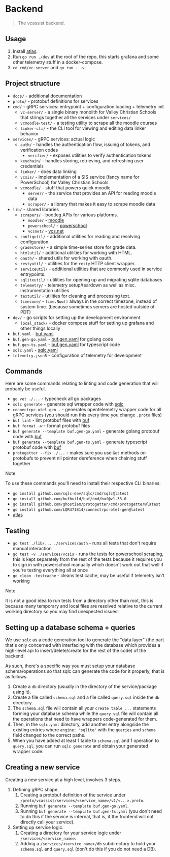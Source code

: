 # Backend

> The vcassist backend.

## Usage

1. Install [atlas](https://atlasgo.io/).
2. Run `go run ./dev` at the root of the repo, this starts grafana and some other telemetry stuff in a docker-compose.
3. `cd cmd/vc-server` and `go run . -v`.

## Project structure

- `docs/` - additional documentation
- `proto/` - protobuf definitions for services
- `cmd/` - gRPC services: entrypoint + configuration loading + telemetry init
   - `vc-server/` - a single binary monolith for Valley Christian Schools that strings together all the services under `services/`
   - `vcmoodle-test/` - a testing utility to scrape all the moodle courses
   - `linker-cli/` - the CLI tool for viewing and editing data linker behavior
- `services/` - gRPC services: actual logic
   - `auth/` - handles the authentication flow, issuing of tokens, and verification codes
      - `verifier/` - exposes utilities to verify authentication tokens
   - `keychain/` - handles storing, retrieving, and refreshing user credentials
   - `linker/` - does data linking
   - `vcsis/` - implementation of a SIS service (fancy name for PowerSchool) for Valley Christian Schools
   - `vcmoodle/` - stuff that powers quick moodle
      - `server/` - the service that provides an API for reading moodle data
      - `scraper/` - a library that makes it easy to scrape moodle data
- `lib/` - shared libraries
   - `scrapers/` - bootleg APIs for various platforms.
      - `moodle/` - [moodle](https://moodle.org/)
      - `powerschool/` - [powerschool](https://powerschool.com/)
      - `vcsnet/` - [vcs.net](https://vcs.net)
   - `configutil/` - additional utilities for reading and resolving configuration.
   - `gradestore/` - a simple time-series store for grade data.
   - `htmlutil/` - additional utilities for working with HTML.
   - `oauth/` - shared utils for working with oauth.
   - `restyutil/` - utilities for the `resty` HTTP client wrapper.
   - `serviceutil/` - additional utilities that are commonly used in service entrypoints.
   - `sqliteutil/` - utilities for opening up and migrating sqlite databases
   - `telemetry/` - telemetry setup/teardown as well as misc. instrumentation utilities
   - `textutil/` - utilities for cleaning and processing text.
   - `timezone/` - `time.Now()` always in the correct timezone, instead of system time. (because sometimes servers are hosted outside of PDT)
- `dev/` - go scripts for setting up the development environment
   - `local_stack/` - docker compose stuff for setting up grafana and other things locally
- `buf.yaml` - [buf.yaml](https://buf.build/docs/configuration/v2/buf-gen-yaml)
- `buf.gen-go.yaml` - [buf.gen.yaml](https://buf.build/docs/configuration/v2/buf-gen-yaml) for golang code
- `buf.gen-ts.yaml` - [buf.gen.yaml](https://buf.build/docs/configuration/v2/buf-gen-yaml) for typescript code
- `sqlc.yaml` - [sqlc.yaml](https://docs.sqlc.dev/en/latest/reference/config.html)
- `telemetry.json5` - configuration of telemetry for development

## Commands

Here are some commands relating to linting and code generation that will probably be useful.

- `go vet ./...` - typecheck all go packages
- `sqlc generate` - generate sql wrapper code with [sqlc](https://sqlc.dev/)
- `connectrpc-otel-gen .` - generates opentelemetry wrapper code for all gRPC services (you should run this every time you change `.proto` files)
- `buf lint` - lint protobuf files with [buf](https://buf.build/)
- `buf format -w` - format protobuf files
- `buf generate --template buf.gen-go.yaml` - generate golang protobuf code with [buf](https://buf.build/)
- `buf generate --template buf.gen-ts.yaml` - generate typescript protobuf code with [buf](https://buf.build/)
- `protogetter --fix ./...` - makes sure you use `Get` methods on protobufs to prevent nil pointer dereference when chaining stuff together

> [!NOTE]
> To use these commands you'll need to install their respective CLI binaries.

- `go install github.com/sqlc-dev/sqlc/cmd/sqlc@latest`
- `go install github.com/bufbuild/buf/cmd/buf@v1.33.0`
- `go install github.com/ghostiam/protogetter/cmd/protogetter@latest`
- `go install github.com/LQR471814/connectrpc-otel-gen@latest`
- [atlas](https://atlasgo.io/)

## Testing

- `go test ./lib/... ./services/auth` - runs all tests that don't require manual interaction
- `go test -v ./services/vcsis` - runs the tests for powerschool scraping, this is kept separately from the rest of the tests because it requires you to sign in with powerschool manually which doesn't work out that well if you're testing everything all at once
- `go clean -testcache` - cleans test cache, may be useful if telemetry isn't working

> [!NOTE]
> It is not a good idea to run tests from a directory other than root, this is because many temporary and local files are resolved relative to the current working directory so you may find unexpected issues!

## Setting up a database schema + queries

We use `sqlc` as a code generation tool to generate the "data layer" (the part that's only concerned with interfacing with the database which provides a high-level api to insert/delete/create for the rest of the code) of the backend.

As such, there's a specific way you must setup your database schema/operations so that sqlc can generate the code for it properly, that is as follows.

1. Create a `db` directory (usually in the directory of the service/package using it).
2. Create a file called `schema.sql` and a file called `query.sql` inside the `db` directory.
3. The `schema.sql` file will contain all your `create table ...` statements forming your database schema while the `query.sql` file will contain all the operations that need to have wrappers code-generated for them.
4. Then, in the `sqlc.yaml` directory, add another entry alongside the existing entries where `engine: "sqlite"` with the `queries` and `schema` field changed to the correct paths.
5. When you have added at least 1 table to `schema.sql` and 1 operation to `query.sql`, you can run `sqlc generate` and obtain your generated wrapper code.

## Creating a new service

Creating a new service at a high level, involves 3 steps.

1. Defining gRPC shape.
   1. Creating a protobuf definition of the service under `/proto/vcassist/services/<service_name>/v1/<...>.proto`.
   2. Running `buf generate --template buf.gen-go.yaml`.
   3. Running `buf generate --template buf.gen-ts.yaml` (you don't need to do this if the service is internal, that is, if the frontend will not directly call your service).
2. Setting up service logic.
   1. Creating a directory for your service logic under `/services/<service_name>`.
   2. Adding a `/services/<service_name>/db` subdirectory to hold your `schema.sql` and `query.sql` (don't do this if you do not need a DB).

